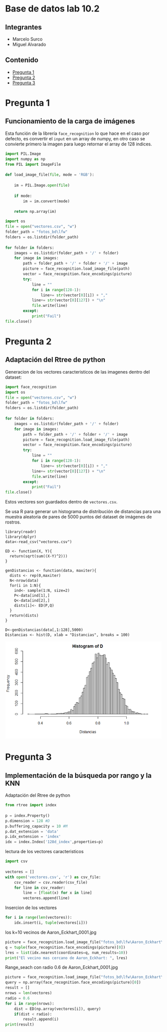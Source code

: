 # Base de datos lab 10.2
## Integrantes
* Marcelo Surco
* Miguel Alvarado

## Contenido
* [Pregunta 1](#pregunta-1)
* [Pregunta 2](#pregunta-2)
* [Pregunta 3](#pregunta-3)

# Pregunta 1
## Funcionamiento de la carga de imágenes
Esta función de la librería `face_recognition` lo que hace en el caso por defecto, es convertir el `input` en un array de numpy, en otro caso se convierte primero la imagen para luego retornar el array de 128 indices.

```python
import PIL.Image
import numpy as np
from PIL import ImageFile

def load_image_file(file, mode = 'RGB'):

    im = PIL.Image.open(file)

    if mode:
        im = im.convert(mode)

    return np.array(im)
```

```python
import os
file = open("vectores.csv", "w")
folder_path = "fotos_bd\lfw"
folders = os.listdir(folder_path)

for folder in folders:
    images = os.listdir(folder_path + '/' + folder)
    for image in images:
        path = folder_path + '/' + folder + '/' + image
        picture = face_recognition.load_image_file(path)
        vector = face_recognition.face_encodings(picture)
        try:
            line = ""
            for i in range(128-1):
                line+= str(vector[0][i]) + ","
            line+= str(vector[0][127]) + "\n"
            file.write(line)
        except:
            print("Fail")
file.close()
```
# Pregunta 2
## Adaptación del Rtree de python
Generacion de los vectores caracteristicos de las imagenes dentro del dataset:

```python
import face_recognition
import os
file = open("vectores.csv", "w")
folder_path = "fotos_bd\lfw"
folders = os.listdir(folder_path)

for folder in folders:
    images = os.listdir(folder_path + '/' + folder)
    for image in images:
        path = folder_path + '/' + folder + '/' + image
        picture = face_recognition.load_image_file(path)
        vector = face_recognition.face_encodings(picture)
        try:
            line = ""
            for i in range(128-1):
                line+= str(vector[0][i]) + ","
            line+= str(vector[0][127]) + "\n"
            file.write(line)
        except:
            print("Fail")
file.close()
```
Estos vectores son guardados dentro de `vectores.csv`.

Se usa R para generar un histograma de  distribución  de  distancias  para  una 
muestra  aleatoria  de  pares  de  5000 puntos del dataset  de 
imágenes de rostros.

```{r}
library(readr)
library(dplyr)
data<-read_csv("vectores.csv")
```
```{r}
ED <- function(X, Y){
  return(sqrt(sum((X-Y)^2)))
}
```
```{r}
genDistancias <- function(data, maxiter){
  dists <- rep(0,maxiter)
  N<-nrow(data)
  for(i in 1:N){
    ind<- sample(1:N, size=2)
    P<-data[ind[1],]
    Q<-data[ind[2],]
    dists[i]<- ED(P,Q)
  }
  return(dists)
}

```

```{r}
D<-genDistancias(data[,1:128],5000)
Distancias <- hist(D, xlab = "Distancias", breaks = 100)
```
![alt text](https://github.com/marcelo130102/Bd-2-Lab-10.2/blob/master/histogramaPara5000ParesPuntos.png)


# Pregunta 3
## Implementación de la búsqueda por rango y la KNN
Adaptación del Rtree de python

```python
from rtree import index

p = index.Property()
p.dimension = 128 #D
p.buffering_capacity = 10 #M
p.dat_extension = 'data'
p.idx_extension = 'index'
idx = index.Index('128d_index',properties=p)
```
lectura de los vectores caracteristicos

```python
import csv

vectores = []
with open('vectores.csv', 'r') as csv_file:
    csv_reader = csv.reader(csv_file)
    for line in csv_reader:
        line = [float(x) for x in line]
        vectores.append(line)
```

Insercion de los vectores
```python
for i in range(len(vectores)):
    idx.insert(i, tuple(vectores[i]))
```

los k=10 vecinos de Aaron_Eckhart_0001.jpg
```python
picture = face_recognition.load_image_file("fotos_bd\lfw\Aaron_Eckhart\Aaron_Eckhart_0001.jpg")
q = tuple(face_recognition.face_encodings(picture)[0])
lres = list(idx.nearest(coordinates=q, num_results=10))
print("El vecino mas cercano de Aaron_Eckhart: ", lres)
```
Range_seach con radio 0.6 de Aaron_Eckhart_0001.jpg
```python
picture = face_recognition.load_image_file("fotos_bd\lfw\Aaron_Eckhart\Aaron_Eckhart_0001.jpg")
query = np.array(face_recognition.face_encodings(picture)[0])
result = []
nrows = len(vectores)
radio = 0.6
for i in range(nrows):
    dist = ED(np.array(vectores[i]), query)
    if(dist < radio):
        result.append(i)
print(result)
```
